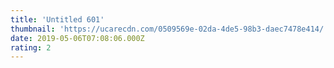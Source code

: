 ```yaml
---
title: 'Untitled 601'
thumbnail: 'https://ucarecdn.com/0509569e-02da-4de5-98b3-daec7478e414/'
date: 2019-05-06T07:08:06.000Z
rating: 2
---
```

